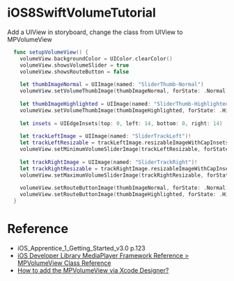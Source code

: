 # iOS8SwiftVolumeTutorial

Add a UIView in storyboard, change the class from UIView to MPVolumeView

```swift
  func setupVolumeView() {
    volumeView.backgroundColor = UIColor.clearColor()
    volumeView.showsVolumeSlider = true
    volumeView.showsRouteButton = false
    
    let thumbImageNormal = UIImage(named: "SliderThumb-Normal")
    volumeView.setVolumeThumbImage(thumbImageNormal, forState: .Normal)
    
    let thumbImageHighlighted = UIImage(named: "SliderThumb-Highlighted")
    volumeView.setVolumeThumbImage(thumbImageHighlighted, forState: .Highlighted)
    
    let insets = UIEdgeInsets(top: 0, left: 14, bottom: 0, right: 14)
    
    let trackLeftImage = UIImage(named: "SliderTrackLeft")!
    let trackLeftResizable = trackLeftImage.resizableImageWithCapInsets(insets)
    volumeView.setMinimumVolumeSliderImage(trackLeftResizable, forState: .Normal)
    
    let trackRightImage = UIImage(named: "SliderTrackRight")!
    let trackRightResizable = trackRightImage.resizableImageWithCapInsets(insets)
    volumeView.setMaximumVolumeSliderImage(trackRightResizable, forState: .Normal)
    
    volumeView.setRouteButtonImage(thumbImageNormal, forState: .Normal)
    volumeView.setRouteButtonImage(thumbImageHighlighted, forState: .Highlighted)
  }
```

# Reference

- iOS_Apprentice_1_Getting_Started_v3.0 p.123
- [iOS Developer Library MediaPlayer Framework Reference > MPVolumeView Class Reference](https://developer.apple.com/library/ios/documentation/MediaPlayer/Reference/MPVolumeView_Class/#//apple_ref/occ/instm/MPVolumeView/)
- [How to add the MPVolumeView via Xcode Designer?](http://stackoverflow.com/questions/6020844/how-to-add-the-mpvolumeview-via-xcode-designer)